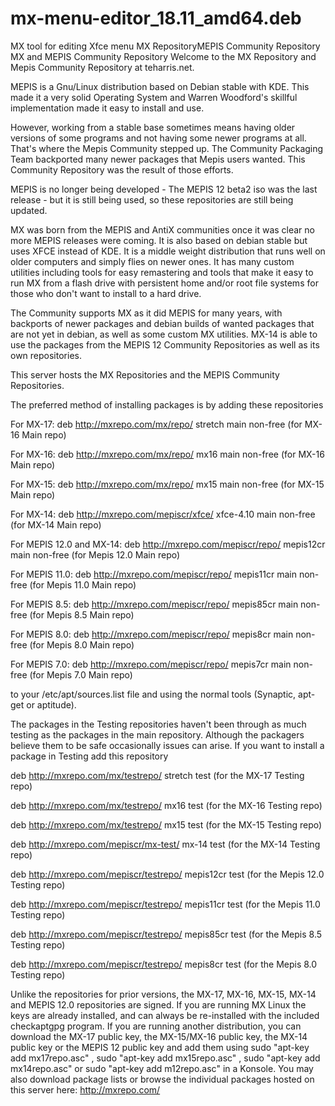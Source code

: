 # mx-menu-editor_18.11_amd64.deb
MX tool for editing Xfce menu
MX RepositoryMEPIS Community Repository MX and MEPIS Community Repository 
Welcome to the MX Repository and Mepis Community Repository at teharris.net.

MEPIS is a Gnu/Linux distribution based on Debian stable with KDE.  This made it a very solid Operating System and Warren Woodford's skillful implementation made it easy to install and use.

However, working from a stable base sometimes means having older versions of some programs and not having some newer programs at all.  That's where the Mepis Community stepped up.  The Community Packaging Team  backported many newer packages that Mepis users wanted.  This Community Repository was the result of those efforts.

MEPIS is no longer being developed - The MEPIS 12 beta2 iso was the last release - but it is still being used, so these repositories are still being updated.

MX was born from the MEPIS and AntiX communities once it was clear no more MEPIS releases were coming. It is also based on debian stable but uses XFCE instead of KDE. It is a middle weight distribution that runs well on older computers and simply flies on newer ones. It has many custom utilities including tools for easy remastering and tools that make it easy to run MX from a flash drive with persistent home and/or root file systems for those who don't want to install to a hard drive.

The Community supports MX as it did MEPIS for many years, with backports of newer packages and debian builds of wanted packages that are not yet in debian, as well as some custom MX utilities. MX-14 is able to use the packages from the MEPIS 12 Community Repositories as well as its own repositories.

This server hosts the MX Repositories and the MEPIS Community Repositories.

The preferred method of installing packages is by adding these repositories

For MX-17:
deb http://mxrepo.com/mx/repo/ stretch main non-free  (for MX-16 Main repo)

For MX-16:
deb http://mxrepo.com/mx/repo/ mx16 main non-free  (for MX-16 Main repo)

For MX-15:
deb http://mxrepo.com/mx/repo/ mx15 main non-free  (for MX-15 Main repo)

For MX-14:
deb http://mxrepo.com/mepiscr/xfce/ xfce-4.10 main non-free  (for MX-14 Main repo)

For MEPIS 12.0 and MX-14:
deb http://mxrepo.com/mepiscr/repo/ mepis12cr main non-free  (for Mepis 12.0 Main repo)

For MEPIS 11.0:
deb http://mxrepo.com/mepiscr/repo/ mepis11cr main non-free  (for Mepis 11.0 Main repo)

For MEPIS 8.5:
deb http://mxrepo.com/mepiscr/repo/ mepis85cr main non-free  (for Mepis 8.5 Main repo)

For MEPIS 8.0:
deb http://mxrepo.com/mepiscr/repo/ mepis8cr main non-free  (for Mepis 8.0 Main repo)

For MEPIS 7.0:
deb http://mxrepo.com/mepiscr/repo/ mepis7cr main non-free  (for Mepis 7.0 Main repo)

to your /etc/apt/sources.list file and using the normal tools (Synaptic, apt-get or aptitude).

The packages in the Testing repositories haven't been through as much testing as the packages in the main repository. Although the packagers believe them to be safe occasionally issues can arise. If you want to install a package in Testing add this repository

deb http://mxrepo.com/mx/testrepo/ stretch test  (for the MX-17 Testing repo)

deb http://mxrepo.com/mx/testrepo/ mx16 test  (for the MX-16 Testing repo)

deb http://mxrepo.com/mx/testrepo/ mx15 test  (for the MX-15 Testing repo)

deb http://mxrepo.com/mepiscr/mx-test/ mx-14 test  (for the MX-14 Testing repo)

deb http://mxrepo.com/mepiscr/testrepo/ mepis12cr test  (for the Mepis 12.0 Testing repo)

deb http://mxrepo.com/mepiscr/testrepo/ mepis11cr test  (for the Mepis 11.0 Testing repo)

deb http://mxrepo.com/mepiscr/testrepo/ mepis85cr test  (for the Mepis 8.5 Testing repo)

deb http://mxrepo.com/mepiscr/testrepo/ mepis8cr test  (for the Mepis 8.0 Testing repo)

Unlike the repositories for prior versions, the MX-17, MX-16, MX-15, MX-14 and MEPIS 12.0 repositories are signed. If you are running MX Linux the keys are already installed, and can always be re-installed with the included checkaptgpg program. If you are running another distribution, you can download the MX-17 public key, the MX-15/MX-16 public key, the MX-14 public key or the MEPIS 12 public key and add them using 
sudo "apt-key add mx17repo.asc" , sudo "apt-key add mx15repo.asc" , sudo "apt-key add mx14repo.asc" or sudo "apt-key add m12repo.asc" in a Konsole.
You may also download package lists or browse the individual packages hosted on this server here: http://mxrepo.com/
